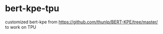 # bert-kpe-tpu
customized bert-kpe from https://github.com/thunlp/BERT-KPE/tree/master/ to work on TPU
